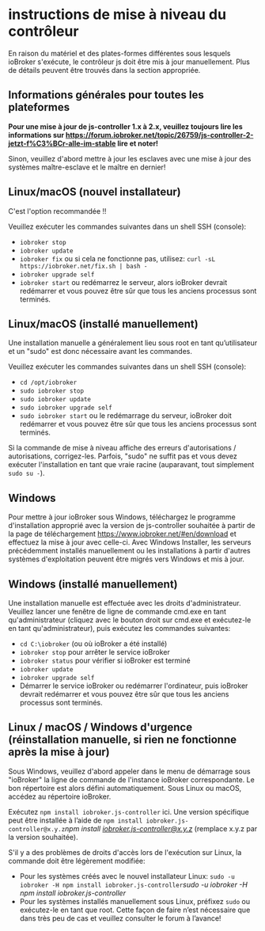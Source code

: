 # instructions de mise à niveau du contrôleur

En raison du matériel et des plates-formes différentes sous lesquels ioBroker s'exécute, le contrôleur js doit être mis à jour manuellement. Plus de détails peuvent être trouvés dans la section appropriée.

## Informations générales pour toutes les plateformes

**Pour une mise à jour de js-controller 1.x à 2.x, veuillez toujours lire les informations sur https://forum.iobroker.net/topic/26759/js-controller-2-jetzt-f%C3%BCr-alle-im-stable lire et noter!**

Sinon, veuillez d'abord mettre à jour les esclaves avec une mise à jour des systèmes maître-esclave et le maître en dernier!

## Linux/macOS (nouvel installateur)
C'est l'option recommandée !!

Veuillez exécuter les commandes suivantes dans un shell SSH (console):
* `iobroker stop`
* `iobroker update`
* `iobroker fix` ou si cela ne fonctionne pas, utilisez: `curl -sL https://iobroker.net/fix.sh | bash -`
* `iobroker upgrade self`
* `iobroker start` ou redémarrez le serveur, alors ioBroker devrait redémarrer et vous pouvez être sûr que tous les anciens processus sont terminés.
<!-- copy
iobroker stop
iobroker update
iobroker fix
iobroker upgrade self
iobroker start
-->

## Linux/macOS (installé manuellement)

Une installation manuelle a généralement lieu sous root en tant qu’utilisateur et un "sudo" est donc nécessaire avant les commandes.

Veuillez exécuter les commandes suivantes dans un shell SSH (console):
* `cd /opt/iobroker`
* `sudo iobroker stop`
* `sudo iobroker update`
* `sudo iobroker upgrade self`
* `sudo iobroker start` ou le redémarrage du serveur, ioBroker doit redémarrer et vous pouvez être sûr que tous les anciens processus sont terminés.
<!-- copy
cd /opt/iobroker
sudo iobroker stop
sudo iobroker upgrade
sudo iobroker upgrade self
sudo iobroker start
-->

Si la commande de mise à niveau affiche des erreurs d'autorisations / autorisations, corrigez-les. Parfois, "sudo" ne suffit pas et vous devez exécuter l'installation en tant que vraie racine (auparavant, tout simplement `sudo su -`).

## Windows

Pour mettre à jour ioBroker sous Windows, téléchargez le programme d'installation approprié avec la version de js-controller souhaitée à partir de la page de téléchargement https://www.iobroker.net/#en/download et effectuez la mise à jour avec celle-ci. Avec Windows Installer, les serveurs précédemment installés manuellement ou les installations à partir d'autres systèmes d'exploitation peuvent être migrés vers Windows et mis à jour.

## Windows (installé manuellement)

Une installation manuelle est effectuée avec les droits d'administrateur. Veuillez lancer une fenêtre de ligne de commande cmd.exe en tant qu'administrateur (cliquez avec le bouton droit sur cmd.exe et exécutez-le en tant qu'administrateur), puis exécutez les commandes suivantes:

* `cd C:\iobroker` (ou où ioBroker a été installé)
* `iobroker stop` pour arrêter le service ioBroker
* `iobroker status` pour vérifier si ioBroker est terminé
* `iobroker update`
* `iobroker upgrade self`
* Démarrer le service ioBroker ou redémarrer l'ordinateur, puis ioBroker devrait redémarrer et vous pouvez être sûr que tous les anciens processus sont terminés.
<!-- copy
cd C:\iobroker
iobroker stop
iobroker status
iobroker update
iobroker upgrade self
-->

## Linux / macOS / Windows d'urgence (réinstallation manuelle, si rien ne fonctionne après la mise à jour)

Sous Windows, veuillez d'abord appeler dans le menu de démarrage sous "ioBroker" la ligne de commande de l'instance ioBroker correspondante. Le bon répertoire est alors défini automatiquement. Sous Linux ou macOS, accédez au répertoire ioBroker.

Exécutez `npm install iobroker.js-controller` ici. Une version spécifique peut être installée à l’aide de `npm install iobroker.js-controller@x.y.z`*npm install iobroker.js-controller@x.y.z* (remplace x.y.z par la version souhaitée).

S'il y a des problèmes de droits d'accès lors de l'exécution sur Linux, la commande doit être légèrement modifiée:

* Pour les systèmes créés avec le nouvel installateur Linux: `sudo -u iobroker -H npm install iobroker.js-controller`*sudo -u iobroker -H npm install iobroker.js-controller*
* Pour les systèmes installés manuellement sous Linux, préfixez `sudo` ou exécutez-le en tant que root.
Cette façon de faire n’est nécessaire que dans très peu de cas et veuillez consulter le forum à l’avance!
